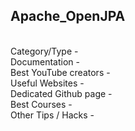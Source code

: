 ## Apache_OpenJPA
<br>Category/Type - 
<br>Documentation - 
<br>Best YouTube creators - 
<br>Useful Websites - 
<br>Dedicated Github page - 
<br>Best Courses - 
<br>Other Tips / Hacks - 